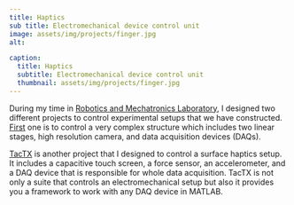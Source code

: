 ```yaml
---
title: Haptics
sub title: Electromechanical device control unit
image: assets/img/projects/finger.jpg
alt:

caption:
  title: Haptics
  subtitle: Electromechanical device control unit
  thumbnail: assets/img/projects/finger.jpg
---
```

During my time in [Robotics and Mechatronics Laboratory](https://rml.ku.edu.tr/), I designed two different projects to control experimental setups that we have constructed. [First](https://github.com/vaydingul/Surface_Haptics_Setup) one is to control a very complex structure which includes two linear stages, high resolution camera, and data acquisition devices (DAQs). 

[TacTX](https://github.com/vaydingul/TacTX) is another project that I designed to control a surface haptics setup. It includes a capacitive touch screen, a force sensor, an accelerometer, and a DAQ device that is responsible for whole data acquisition. TacTX is not only a suite that controls an electromechanical setup but also it provides you a framework to work with any DAQ device in MATLAB.

